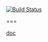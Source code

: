 [![Build Status](https://travis-ci.org/krzysztof-jusiak/di.png?branch=master)](https://travis-ci.org/krzysztof-jusiak/di) 

===

[doc](http://krzysztof-jusiak.github.com/di/doc/html)

